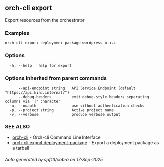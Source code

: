 ## orch-cli export

Export resources from the orchestrator

### Examples

```
orch-cli export deployment-package wordpress 0.1.1
```

### Options

```
  -h, --help   help for export
```

### Options inherited from parent commands

```
      --api-endpoint string   API Service Endpoint (default "https://api.kind.internal/")
      --debug-headers         emit debug-style headers separating columns via '|' character
  -n, --noauth                use without authentication checks
  -p, --project string        Active project name
  -v, --verbose               produce verbose output
```

### SEE ALSO

* [orch-cli](orch-cli.md)	 - Orch-cli Command Line Interface
* [orch-cli export deployment-package](orch-cli_export_deployment-package.md)	 - Export a deployment package as a tarball

###### Auto generated by spf13/cobra on 17-Sep-2025
